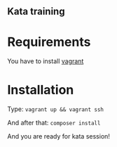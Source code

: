 ## Kata training

# Requirements

You have to install [vagrant](https://www.vagrantup.com/) 

# Installation

Type:
`vagrant up && vagrant ssh`

And after that:
`composer install`

And you are ready for kata session!
